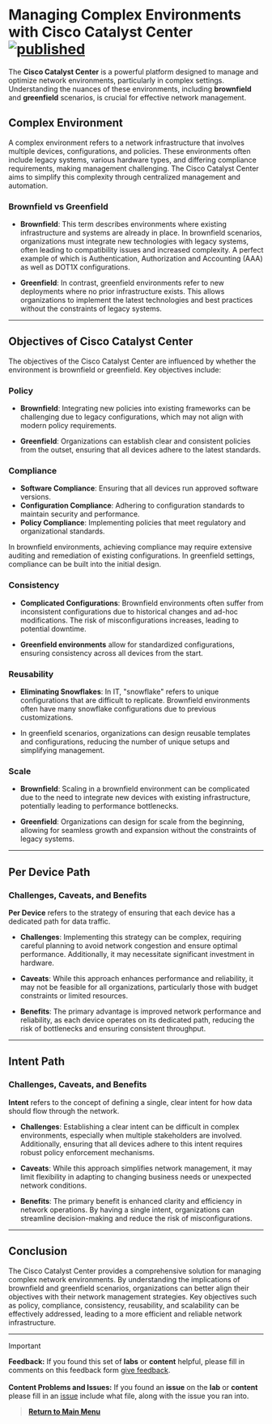 # Managing Complex Environments with Cisco Catalyst Center [![published](https://static.production.devnetcloud.com/codeexchange/assets/images/devnet-published.svg)](https://developer.cisco.com/codeexchange/github/repo/kebaldwi/DNAC-TEMPLATES)

The **Cisco Catalyst Center** is a powerful platform designed to manage and optimize network environments, particularly in complex settings. Understanding the nuances of these environments, including **brownfield** and **greenfield** scenarios, is crucial for effective network management.

## Complex Environment

A complex environment refers to a network infrastructure that involves multiple devices, configurations, and policies. These environments often include legacy systems, various hardware types, and differing compliance requirements, making management challenging. The Cisco Catalyst Center aims to simplify this complexity through centralized management and automation.

### Brownfield vs Greenfield

- **Brownfield**: This term describes environments where existing infrastructure and systems are already in place. In brownfield scenarios, organizations must integrate new technologies with legacy systems, often leading to compatibility issues and increased complexity. A perfect example of which is Authentication, Authorization and Accounting (AAA) as well as DOT1X configurations.

- **Greenfield**: In contrast, greenfield environments refer to new deployments where no prior infrastructure exists. This allows organizations to implement the latest technologies and best practices without the constraints of legacy systems.

---

## Objectives of Cisco Catalyst Center

The objectives of the Cisco Catalyst Center are influenced by whether the environment is brownfield or greenfield. Key objectives include:

### Policy

- **Brownfield**: Integrating new policies into existing frameworks can be challenging due to legacy configurations, which may not align with modern policy requirements.
  
- **Greenfield**: Organizations can establish clear and consistent policies from the outset, ensuring that all devices adhere to the latest standards.

### Compliance

- **Software Compliance**: Ensuring that all devices run approved software versions.
- **Configuration Compliance**: Adhering to configuration standards to maintain security and performance.
- **Policy Compliance**: Implementing policies that meet regulatory and organizational standards.

In brownfield environments, achieving compliance may require extensive auditing and remediation of existing configurations. In greenfield settings, compliance can be built into the initial design.

### Consistency

- **Complicated Configurations**: Brownfield environments often suffer from inconsistent configurations due to historical changes and ad-hoc modifications. The risk of misconfigurations increases, leading to potential downtime.

- **Greenfield environments** allow for standardized configurations, ensuring consistency across all devices from the start.

### Reusability

- **Eliminating Snowflakes**: In IT, "snowflake" refers to unique configurations that are difficult to replicate. Brownfield environments often have many snowflake configurations due to previous customizations.

- In greenfield scenarios, organizations can design reusable templates and configurations, reducing the number of unique setups and simplifying management.

### Scale

- **Brownfield**: Scaling in a brownfield environment can be complicated due to the need to integrate new devices with existing infrastructure, potentially leading to performance bottlenecks.

- **Greenfield**: Organizations can design for scale from the beginning, allowing for seamless growth and expansion without the constraints of legacy systems.

---

## Per Device Path

### Challenges, Caveats, and Benefits

**Per Device** refers to the strategy of ensuring that each device has a dedicated path for data traffic. 

- **Challenges**: Implementing this strategy can be complex, requiring careful planning to avoid network congestion and ensure optimal performance. Additionally, it may necessitate significant investment in hardware.

- **Caveats**: While this approach enhances performance and reliability, it may not be feasible for all organizations, particularly those with budget constraints or limited resources.

- **Benefits**: The primary advantage is improved network performance and reliability, as each device operates on its dedicated path, reducing the risk of bottlenecks and ensuring consistent throughput.

---

## Intent Path

### Challenges, Caveats, and Benefits

**Intent** refers to the concept of defining a single, clear intent for how data should flow through the network.

- **Challenges**: Establishing a clear intent can be difficult in complex environments, especially when multiple stakeholders are involved. Additionally, ensuring that all devices adhere to this intent requires robust policy enforcement mechanisms.

- **Caveats**: While this approach simplifies network management, it may limit flexibility in adapting to changing business needs or unexpected network conditions.

- **Benefits**: The primary benefit is enhanced clarity and efficiency in network operations. By having a single intent, organizations can streamline decision-making and reduce the risk of misconfigurations.

---

## Conclusion

The Cisco Catalyst Center provides a comprehensive solution for managing complex network environments. By understanding the implications of brownfield and greenfield scenarios, organizations can better align their objectives with their network management strategies. Key objectives such as policy, compliance, consistency, reusability, and scalability can be effectively addressed, leading to a more efficient and reliable network infrastructure.

---

> [!IMPORTANT]
> **Feedback:** If you found this set of **labs** or **content** helpful, please fill in comments on this feedback form [give feedback](https://github.com/kebaldwi/DNAC-TEMPLATES/discussions/new?category=feedback-and-ideas).</br></br>
**Content Problems and Issues:** If you found an **issue** on the **lab** or **content** please fill in an [issue](https://github.com/kebaldwi/DNAC-TEMPLATES/issues/new) include what file, along with the issue you ran into. 

> [**Return to Main Menu**](../README.md)